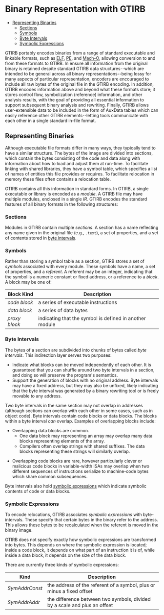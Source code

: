 Binary Representation with GTIRB
================================

- [Representing Binaries](#representing-binaries)
    - [Sections](#sections)
    - [Symbols](#symbols)
    - [Byte Intervals](#byte-intervals)
    - [Symbolic Expressions](#symbolic-expressions)

GTIRB portably encodes binaries from a range of standard executable
and linkable formats, such as
[ELF](https://en.wikipedia.org/wiki/Executable_and_Linkable_Format),
[PE](https://en.wikipedia.org/wiki/Portable_Executable), and
[Mach-O](https://en.wikipedia.org/wiki/Mach-O), allowing conversion to
and from these formats to GTIRB.  In ensure all information from the
original binary is retained despite standard GTIRB data
structures--which are intended to be general across all binary
representations--being lossy for many aspects of particular
representation, encoders are encouraged to include all raw bytes of
the original file in the GTIRB encoding.  In addition, GTIRB encodes
information above and beyond what these formats store; it stores
control flow, symbolization (reference) information, and other
analysis results, with the goal of providing all essential information
to support subsequent binary analysis and rewriting. Finally, GTIRB
allows user-extensible data to be included in the form of AuxData
tables which can easily reference other GTIRB elements--letting tools
communicate with each other in a single standard in-file format.

## Representing Binaries

Although executable file formats differ in many ways, they typically
tend to have a similar structure.  The bytes of the image are divided
into sections, which contain the bytes consisting of the code and data
along with information about how to load and adjust them at run-time.
To facilitate linking with shared libraries, they have a symbol table,
which specifies a list of names of entities this file provides or
requires.  To facilitate relocation in memory these files often
contains a relocation table.

GTIRB contains all this information in standard forms.  In GTIRB, a
single executable or library is encoded as a *module*.  A GTIRB file
may have multiple modules, enclosed in a single *IR*.  GTIRB encodes
the standard features of all binary formats in the following
structures:

### Sections

Modules in GTIRB contain multiple *sections*.  A section has a name
reflecting any name given in the original file (e.g., `.text`), a set
of properties, and a set of contents stored in
[byte intervals](#byte-intervals).

### Symbols

Rather than storing a symbol table as a section, GTIRB stores a set of
*symbols* associated with every module.  These symbols have a name, a
set of properties, and a *referent*.  A referent may be an integer,
indicating that the symbol is a numeric constant or fixed address, or
a reference to a *block*. A block may be one of:

| Block Kind    | Description                                             |
|---------------|---------------------------------------------------------|
| *code block*  | a series of executable instructions                     |
| *data block*  | a series of data bytes                                  |
| *proxy block* | indicating that the symbol is defined in another module |

### Byte Intervals

The bytes of a section are subdivided into chunks of bytes called
*byte intervals*. This indirection layer serves two purposes:

- Indicate what blocks can be moved independently of each other. It is
  guaranteed that you can shuffle around two byte intervals in a
  section, and doing so will preserve the program's semantics.
- Support the generation of blocks with no original address. Byte
  intervals may have a fixed address, but they may also be unfixed,
  likely indicating that the byte interval was generated by a binary
  rewriting tool or is freely movable to any address.

Two byte intervals in the same section may not overlap in addresses
(although sections can overlap with each other in some cases, such as
in object code).  Byte intervals contain code blocks or data blocks.
The blocks within a byte interval *can* overlap.  Examples of
overlapping blocks include:

- Overlapping data blocks are common.
  - One data block may representing an array may overlap many data
    blocks representing elements of the array.
  - Compilers often overlap strings with shared suffixes.  The data
    blocks representing these strings will similarly overlap.
* Overlapping code blocks are rare, however particularly clever or
  malicious code blocks in variable-width ISAs may overlap when two
  different sequences of instructions serialize to machine-code bytes
  which share common subsequences.

Byte intervals also hold [symbolic expressions](#symbolic-expressions)
which indicate symbolic contents of code or data blocks.

### Symbolic Expressions

To encode relocations, GTIRB associates *symbolic expressions* with
byte-intervals.  These specify that certain bytes in the binary refer
to the address.  This allows these bytes to be recalculated when the
referent is moved in the binary image.

GTIRB does not specify exactly how symbolic expressions are
transformed into bytes. This depends on where the symbolic expression
is located; inside a code block, it depends on what part of an
instruction it is of, while inside a data block, it depends on the
size of the data block.

There are currently three kinds of symbolic expressions:

| Kind            | Description       |
|-----------------|-------------------|
| *SymAddrConst*  | the address of the referent of a symbol, plus or minus a fixed offset     |
| *SymAddrAddr*   | the difference between two symbols, divided by a scale and plus an offset |
